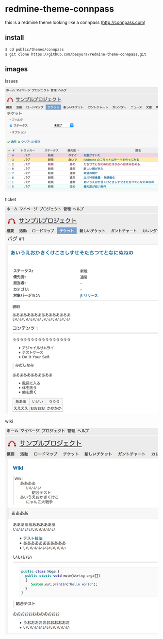 # redmine-theme-connpass

this is a redmine theme looking like a connpass (http://connpass.com)

## install

```
$ cd public/themes/connpass
$ git clone https://github.com/basyura/redmine-theme-connpass.git
```

## images

issues

![issues](https://raw.githubusercontent.com/basyura/redmine-theme-connpass/bbf9de6ad893fdacfcbf7415dae63146a7b58bab/images/image1.png)


ticket

![ticket](https://raw.githubusercontent.com/basyura/redmine-theme-connpass/master/images/image2.png) 


wiki

![wiki](https://raw.githubusercontent.com/basyura/redmine-theme-connpass/master/images/image3.png) 

